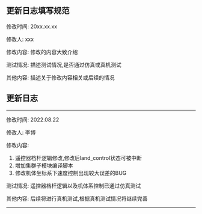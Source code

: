 ## 更新日志填写规范

修改时间: 20xx.xx.xx

修改人:   xxx

修改内容: 修改的内容大致介绍

测试情况: 描述测试情况,是否通过仿真或真机测试

其他内容: 描述关于修改内容相关或后续的情况

## 更新日志

****************************************************

修改时间: 2022.08.22

修改人:   李博

修改内容: 
1. 遥控器档杆逻辑修改,修改后land_control状态可被中断 
2. 增加集群子模块编译脚本
3. 修改机体坐标系下速度控制出现较大误差的BUG

测试情况: 遥控器档杆逻辑以及机体系控制已通过仿真测试

其他内容: 后续将进行真机测试,根据真机测试情况将继续完善

****************************************************